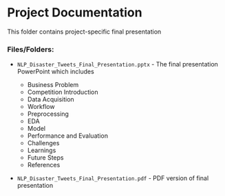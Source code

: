 # Project Documentation

This folder contains project-specific final presentation

### Files/Folders:

- `NLP_Disaster_Tweets_Final_Presentation.pptx` - The final presentation PowerPoint which includes

  - Business Problem
  - Competition Introduction
  - Data Acquisition
  - Workflow
  - Preprocessing
  - EDA
  - Model
  - Performance and Evaluation
  - Challenges
  - Learnings
  - Future Steps
  - References

- `NLP_Disaster_Tweets_Final_Presentation.pdf` - PDF version of final presentation
